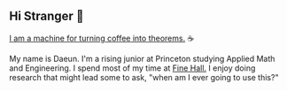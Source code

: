 ## Hi Stranger 👋

<a href="https://blogs.ams.org/phdplus/2015/04/28/coffee-into-theorems/">I am a machine for turning coffee into theorems.</a> ☕

My name is Daeun. I'm a rising junior at Princeton studying Applied Math and Engineering. I spend most of my time at <a href="https://www.dailyprincetonian.com/article/2022/11/tea-fine-hall-math-professor-students"> Fine Hall.</a> I enjoy doing research that might lead some to ask, "when am I ever going to use this?"

<!--
**daeunkim725/daeunkim725** is a ✨ _special_ ✨ repository because its `README.md` (this file) appears on your GitHub profile.

Here are some ideas to get you started:

- 🔭 I’m currently working on ...
- 🌱 I’m currently learning ...
- 👯 I’m looking to collaborate on ...
- 🤔 I’m looking for help with ...
- 💬 Ask me about ...
- 📫 How to reach me: ...
- 😄 Pronouns: ...
- ⚡ Fun fact: ...
-->
